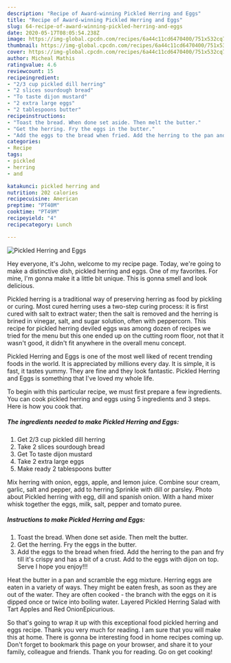 ```yaml
---
description: "Recipe of Award-winning Pickled Herring and Eggs"
title: "Recipe of Award-winning Pickled Herring and Eggs"
slug: 64-recipe-of-award-winning-pickled-herring-and-eggs
date: 2020-05-17T08:05:54.238Z
image: https://img-global.cpcdn.com/recipes/6a44c11cd6470400/751x532cq70/pickled-herring-and-eggs-recipe-main-photo.jpg
thumbnail: https://img-global.cpcdn.com/recipes/6a44c11cd6470400/751x532cq70/pickled-herring-and-eggs-recipe-main-photo.jpg
cover: https://img-global.cpcdn.com/recipes/6a44c11cd6470400/751x532cq70/pickled-herring-and-eggs-recipe-main-photo.jpg
author: Micheal Mathis
ratingvalue: 4.6
reviewcount: 15
recipeingredient:
- "2/3 cup pickled dill herring"
- "2 slices sourdough bread"
- "To taste dijon mustard"
- "2 extra large eggs"
- "2 tablespoons butter"
recipeinstructions:
- "Toast the bread. When done set aside. Then melt the butter."
- "Get the herring. Fry the eggs in the butter."
- "Add the eggs to the bread when fried. Add the herring to the pan and fry till it&#39;s crispy and has a bit of a crust. Add to the eggs with dijon on top. Serve I hope you enjoy!!!"
categories:
- Recipe
tags:
- pickled
- herring
- and

katakunci: pickled herring and 
nutrition: 202 calories
recipecuisine: American
preptime: "PT40M"
cooktime: "PT49M"
recipeyield: "4"
recipecategory: Lunch

---
```



![Pickled Herring and Eggs](https://img-global.cpcdn.com/recipes/6a44c11cd6470400/751x532cq70/pickled-herring-and-eggs-recipe-main-photo.jpg)

Hey everyone, it's John, welcome to my recipe page. Today, we're going to make a distinctive dish, pickled herring and eggs. One of my favorites. For mine, I'm gonna make it a little bit unique. This is gonna smell and look delicious.

Pickled herring is a traditional way of preserving herring as food by pickling or curing. Most cured herring uses a two-step curing process: it is first cured with salt to extract water; then the salt is removed and the herring is brined in vinegar, salt, and sugar solution, often with peppercorn. This recipe for pickled herring deviled eggs was among dozen of recipes we tried for the menu but this one ended up on the cutting room floor, not that it wasn&#39;t good, it didn&#39;t fit anywhere in the overall menu concept.

Pickled Herring and Eggs is one of the most well liked of recent trending foods in the world. It is appreciated by millions every day. It is simple, it is fast, it tastes yummy. They are fine and they look fantastic. Pickled Herring and Eggs is something that I've loved my whole life.


To begin with this particular recipe, we must first prepare a few ingredients. You can cook pickled herring and eggs using 5 ingredients and 3 steps. Here is how you cook that.

<!--inarticleads1-->

##### The ingredients needed to make Pickled Herring and Eggs:

1. Get 2/3 cup pickled dill herring
1. Take 2 slices sourdough bread
1. Get To taste dijon mustard
1. Take 2 extra large eggs
1. Make ready 2 tablespoons butter


Mix herring with onion, eggs, apple, and lemon juice. Combine sour cream, garlic, salt and pepper, add to herring Sprinkle with dill or parsley. Photo about Pickled herring with egg, dill and spanish onion. With a hand mixer whisk together the eggs, milk, salt, pepper and tomato puree. 

<!--inarticleads2-->

##### Instructions to make Pickled Herring and Eggs:

1. Toast the bread. When done set aside. Then melt the butter.
1. Get the herring. Fry the eggs in the butter.
1. Add the eggs to the bread when fried. Add the herring to the pan and fry till it&#39;s crispy and has a bit of a crust. Add to the eggs with dijon on top. Serve I hope you enjoy!!!


Heat the butter in a pan and scramble the egg mixture. Herring eggs are eaten in a variety of ways. They might be eaten fresh, as soon as they are out of the water. They are often cooked - the branch with the eggs on it is dipped once or twice into boiling water. Layered Pickled Herring Salad with Tart Apples and Red OnionEpicurious. 

So that's going to wrap it up with this exceptional food pickled herring and eggs recipe. Thank you very much for reading. I am sure that you will make this at home. There is gonna be interesting food in home recipes coming up. Don't forget to bookmark this page on your browser, and share it to your family, colleague and friends. Thank you for reading. Go on get cooking!

